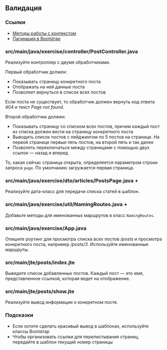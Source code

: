 ## Валидация

### Ссылки

* [Методы работы с контекстом](https://javalin.io/documentation#context)
* [Пагинация в Bootstrap](https://getbootstrap.com/docs/5.0/components/pagination/)

### src/main/java/exercise/controller/PostController.java

Реализуйте контроллер с двумя обработчиками.

Первый обработчик должен:

* Показывать страницу конкретного поста
* Отображать на ней данные поста
* Позволяет вернуться в список всех постов

Если поста не существует, то обработчик должен вернуть код ответа 404 и текст *Page not found*.

Второй обработчик должен:

* Показывать страницу со списком всех постов, причем каждый пост из списка должен вести на страницу конкретного поста
* Выводить список постов с пейджингом по 5 постов на странице. На первой странице первые пять постов, на второй пять и так далее
* Позволять переключаться между страницами с помощью двух ссылок — назад и вперед

То, какая сейчас страница открыта, определяется параметром строки запроса `page`. По умолчанию загружается первая страница.

### src/main/java/exercise/dto/articles/PostsPage.java +

Реализуйте дата-класс для передачи списка статей в шаблон.

### src/main/java/exercise/util/NamingRoutes.java +

Добавьте методы для именованных маршрутов в класс `NamingRoutes`.

### src/main/java/exercise/App.java

Опишите роутинг для просмотра списка всех постов */posts* и просмотра конкретного поста, например */posts/3*. Используйте именованные маршруты.

### src/main/jte/posts/index.jte

Выведите список добавленных постов. Каждый пост — это имя, представленное ссылкой, которая ведет на отображение.

### src/main/jte/posts/show.jte

Реализуйте вывод информации о конкретном посте.

### Подсказки

* Если хотите сделать красивый вывод в шаблонах, используйте классы Bootstrap
* Чтобы организовать ссылки для перелистывания страниц, передайте в шаблон текущий номер страницы
